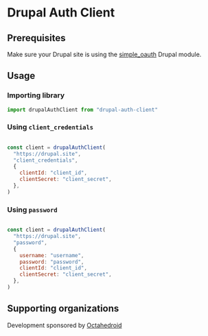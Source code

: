 # Drupal Auth Client

## Prerequisites

Make sure your Drupal site is using the [simple_oauth](https://www.drupal.org/project/simple_oauth) Drupal module.

## Usage

### Importing library

```javascript
import drupalAuthClient from "drupal-auth-client"
```

### Using `client_credentials`

```javascript

const client = drupalAuthClient(
  "https://drupal.site",
  "client_credentials",
  {
    clientId: "client_id",
    clientSecret: "client_secret",
  },
)
```

### Using `password`

```javascript

const client = drupalAuthClient(
  "https://drupal.site",
  "password",
  {
    username: "username",
    password: "password",
    clientId: "client_id",
    clientSecret: "client_secret",
  },
)
```

## Supporting organizations

Development sponsored by [Octahedroid](https://octahedroid.com/)
